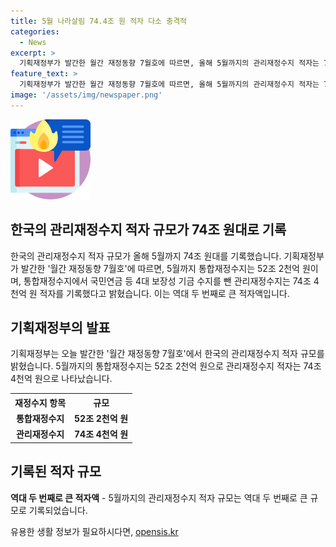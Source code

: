 ```yaml
---
title: 5월 나라살림 74.4조 원 적자 다소 충격적
categories:
  - News
excerpt: >
  기획재정부가 발간한 월간 재정동향 7월호에 따르면, 올해 5월까지의 관리재정수지 적자는 74조 4천억 원으로 기록되어 이는 역대 두 번째로 큰 규모라고 합니다. 통합재정수지는 52조 2천억 원으로 나타났으며, 이에 대한 자세한 내용은 KBS뉴스에서 확인할 수 있습니다.
feature_text: >
  기획재정부가 발간한 월간 재정동향 7월호에 따르면, 올해 5월까지의 관리재정수지 적자는 74조 4천억 원으로 기록되어 이는 역대 두 번째로 큰 규모라고 합니다. 통합재정수지는 52조 2천억 원으로 나타났으며, 이에 대한 자세한 내용은 KBS뉴스에서 확인할 수 있습니다.
image: '/assets/img/newspaper.png'
---
```


<p><img src="/assets/img/news.png" alt="rentncar 속보" /></p>

<h2>한국의 관리재정수지 적자 규모가 74조 원대로 기록</h2>

<p data-ke-size="size16">한국의 관리재정수지 적자 규모가 올해 5월까지 74조 원대를 기록했습니다. 기획재정부가 발간한 '월간 재정동향 7월호'에 따르면, 5월까지 통합재정수지는 52조 2천억 원이며, 통합재정수지에서 국민연금 등 4대 보장성 기금 수지를 뺀 관리재정수지는 74조 4천억 원 적자를 기록했다고 밝혔습니다. 이는 역대 두 번째로 큰 적자액입니다.</p>

<h2 data-ke-size="size26">기획재정부의 발표</h2>

<p data-ke-size="size16">기획재정부는 오늘 발간한 '월간 재정동향 7월호'에서 한국의 관리재정수지 적자 규모를 밝혔습니다. 5월까지의 통합재정수지는 52조 2천억 원으로 관리재정수지 적자는 74조 4천억 원으로 나타났습니다.</p>

<table>
    <tr>
        <th>재정수지 항목</th>
        <th>규모</th>
    </tr>
    <tr>
        <td style="text-align: center; height: 17px;"><b>통합재정수지</b></td>
        <td style="text-align: center;"><b>52조 2천억 원</b></td>
    </tr>
    <tr>
        <td style="text-align: center; height: 17px;"><b>관리재정수지</b></td>
        <td style="text-align: center;"><b>74조 4천억 원</b></td>
    </tr>
</table>

<h2 data-ke-size="size26">기록된 적자 규모</h2>

<p data-ke-size="size16"><b>역대 두 번째로 큰 적자액</b> - 5월까지의 관리재정수지 적자 규모는 역대 두 번째로 큰 규모로 기록되었습니다.</p>
유용한 생활 정보가 필요하시다면, <a href="https://opensis.kr" rel="dofollow">opensis.kr</a>


